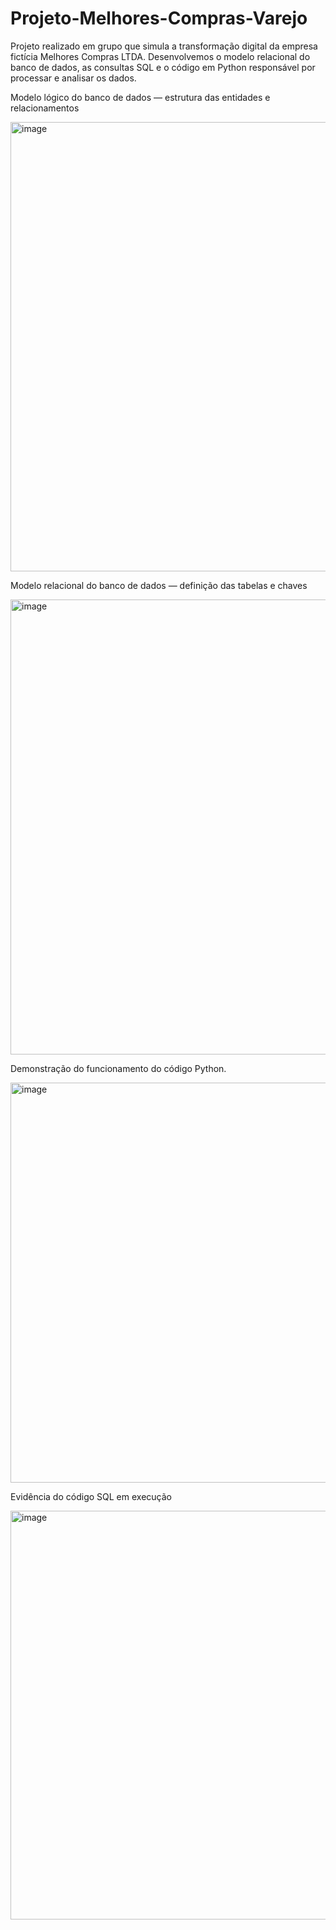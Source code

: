 # Projeto-Melhores-Compras-Varejo
Projeto realizado em grupo que simula a transformação digital da empresa fictícia Melhores Compras LTDA. Desenvolvemos o modelo relacional do banco de dados, as consultas SQL e o código em Python responsável por processar e analisar os dados.

Modelo lógico do banco de dados — estrutura das entidades e relacionamentos

<img width="1069" height="719" alt="image" src="https://github.com/user-attachments/assets/1e36ea79-d69c-4d52-afce-0b6e59f815d1" />

Modelo relacional do banco de dados — definição das tabelas e chaves

<img width="1082" height="728" alt="image" src="https://github.com/user-attachments/assets/5a5acabd-2618-4060-bc88-6808454bc957" />

Demonstração do funcionamento do código Python.

<img width="1168" height="640" alt="image" src="https://github.com/user-attachments/assets/9d190315-572a-4e04-89df-ddf361c89c05" />

Evidência do código SQL em execução

<img width="1231" height="654" alt="image" src="https://github.com/user-attachments/assets/2fea0016-e4c1-43cf-89e8-8f0869a2b1e8" />




